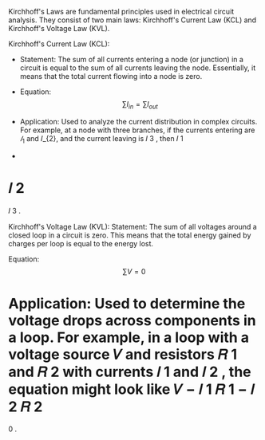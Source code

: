 Kirchhoff's Laws are fundamental principles used in electrical circuit analysis. 
They consist of two main laws: Kirchhoff's Current Law (KCL) and 
Kirchhoff's Voltage Law (KVL).

Kirchhoff's Current Law (KCL):
- Statement: The sum of all currents entering a node (or junction) in a circuit 
  is equal to the sum of all currents leaving the node. Essentially, it means that 
  the total current flowing into a node is zero.
- Equation: $$\sum I_{in} = \sum I_{out}$$

- Application: Used to analyze the current distribution in complex circuits. For example, 
  at a node with three branches, if the currents entering are $𝐼_{1}$ and 𝐼_{2}, and the
  current leaving is 
𝐼
3
, then 
𝐼
1
+
𝐼
2
=
𝐼
3
.

Kirchhoff's Voltage Law (KVL):
Statement: The sum of all voltages around a closed loop in a circuit is zero. This means that the total energy gained by charges per loop is equal to the energy lost.

Equation: $$\sum V = 0$$

Application: Used to determine the voltage drops across components in a loop. For example, in a loop with a voltage source 
𝑉
 and resistors 
𝑅
1
 and 
𝑅
2
 with currents 
𝐼
1
 and 
𝐼
2
, the equation might look like 
𝑉
−
𝐼
1
𝑅
1
−
𝐼
2
𝑅
2
=
0
.
